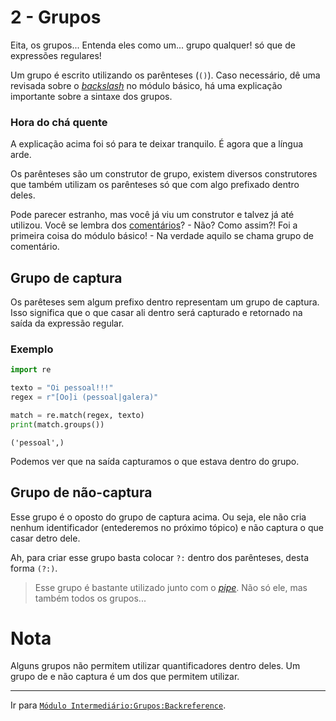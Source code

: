# 2 - Grupos

Eita, os grupos... Entenda eles como um... grupo qualquer! só que de expressões regulares!

Um grupo é escrito utilizando os parênteses (`()`). Caso necessário, dê uma revisada sobre o [*backslash*](../../basic/metacharacters/backslash.md) no módulo básico, há uma explicação importante sobre a sintaxe dos grupos.

### Hora do chá quente
A explicação acima foi só para te deixar tranquilo. É agora que a língua arde.

Os parênteses são um construtor de grupo, existem diversos construtores que também utilizam os parênteses só que com algo prefixado dentro deles.

Pode parecer estranho, mas você já viu um construtor e talvez já até utilizou. Você se lembra dos [comentários](../../basic/comments.md)? - Não? Como assim?! Foi a primeira coisa do módulo básico! - Na verdade aquilo se chama grupo de comentário.

## Grupo de captura
Os parêteses sem algum prefixo dentro representam um grupo de captura.
Isso significa que o que casar ali dentro será capturado e retornado na saída da expressão regular.

### Exemplo

```py
import re

texto = "Oi pessoal!!!"
regex = r"[Oo]i (pessoal|galera)"

match = re.match(regex, texto)
print(match.groups())
```

```
('pessoal',)
```
Podemos ver que na saída capturamos o que estava dentro do grupo.

## Grupo de não-captura
Esse grupo é o oposto do grupo de captura acima. Ou seja, ele não cria nenhum identificador (entederemos no próximo tópico) e não captura o que casar detro dele.

Ah, para criar esse grupo basta colocar `?:` dentro dos parênteses, desta forma `(?:)`.

> Esse grupo é bastante utilizado junto com o [*pipe*](../pipe.md). Não só ele, mas também todos os grupos...


# Nota
Alguns grupos não permitem utilizar quantificadores dentro deles. Um grupo de e não captura é um dos que permitem utilizar.

---

Ir para [`Módulo Intermediário:Grupos:Backreference`](backreference.md).
